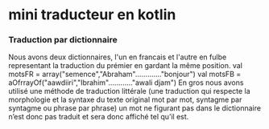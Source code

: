 # mini traducteur en kotlin
### Traduction par dictionnaire
Nous avons deux dictionnaires, l'un en francais et l'autre en fulbe representant la
traduction du prémier en gardant la même position.
val motsFR = array("semence","Abraham"............."bonjour")
val motsFB = aOfrrayOf("aawdiiri","Ibrahim"............"awali djam")
En gros nous avons utilisé une méthode de traduction littérale (une traduction
qui respecte la morphologie et la syntaxe du texte original mot par mot,
syntagme par syntagme ou phrase par phrase)
un mot ne figurant pas dans le dictionnaire n’est donc pas traduit et sera donc
affiché tel qu’il est.
